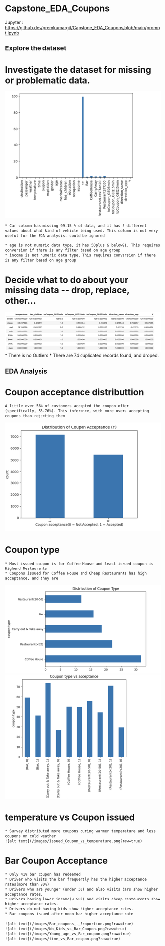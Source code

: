 # Capstone_EDA_Coupons

Jupyter : https://github.dev/premkumargit/Capstone_EDA_Coupons/blob/main/prompt.ipynb

## Explore the dataset
# Investigate the dataset for missing or problematic data.
![alt text](/images/Missing_values.png?raw=true)

    * Car column has missing 99.15 % of data, and it has 5 different values about what kind of vehicle being used. This column is not very useful for the EDA analysis, could be ignored

    * age is not numeric data type, it has 50plus & below21. This requires conversion if there is any filter based on age group
    * income is not numeric data type. This requires conversion if there is any filter based on age group
     
     
# Decide what to do about your missing data -- drop, replace, other...
  ![alt text](/images/Outliers.png?raw=true)
    * There is no Outliers
    * There are 74 duplicated records found, and droped.



## EDA Analysis

# Coupon acceptance distributtion
    A little over 56% of customers accepted the coupon offer (specifically, 56.76%). This inference, with more users accepting coupons than rejecting them
![alt text](/images/Coupon_acceptance_distribution.png?raw=true)


# Coupon type
    * Most issued coupon is for Coffee House and least issued coupon is Highend Restaurants
    * Coupons issued for Coffee House and Cheap Restaurants has high acceptance, and they are
![alt text](/images/Coupon_Type_Distribution.png?raw=true)
![alt text](/images/Coupon_Type_vs_Acceptance.png?raw=true)

# temperature vs Coupon issued
    * Survey distributed more coupons during warmer temperature and less coupons on cold weather
    ![alt text](/images/Issued_Coupon_vs_temperature.png?raw=true)

# Bar Coupon Acceptance
    * Only 41% bar coupon has redeemed
    * Driver who visits the bar frequently has the higher acceptance rates(more than 80%)
    * Drivers who are younger (under 30) and also visits bars show higher acceptance rates.
    * Drivers having lower income(< 50k) and visits cheap restaurents show higher acceptance rates.
    * Drivers do not having kids show higher acceptance rates.
    * Bar coupons issued after noon has higher acceptance rate
    
    ![alt text](/images/Bar_coupons_-_Proportion.png?raw=true)
    ![alt text](/images/No_Kids_vs_Bar_Coupon.png?raw=true)
    ![alt text](/images/Young_age_vs_Bar_coupon.png?raw=true)
    ![alt text](/images/time_vs_Bar_coupon.png?raw=true)

     

